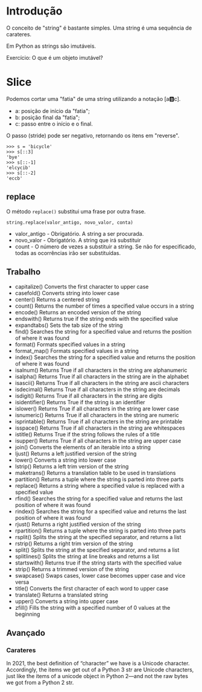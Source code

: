 # Introdução

O conceito de "string" é bastante simples. Uma string é uma sequência de carateres. 

Em Python as strings são imutáveis. 

Exercício: O que é um objeto imutável?


# Slice

Podemos cortar uma "fatia" de uma string utilizando a notação [a:b:c]. 

- a: posição de início da "fatia";
- b: posição final da "fatia";
- c: passo entre o início e o final.

O passo (stride) pode ser negativo, retornando os itens em "reverse".

```
>>> s = 'bicycle'
>>> s[::3]
'bye'
>>> s[::-1]
'elcycib'
>>> s[::-2]
'eccb'
```

## replace

O método ```replace()``` substitui uma frase por outra frase.

```
string.replace(valor_antigo, novo_valor, conta)
```

- valor_antigo - Obrigatório. A string a ser procurada.
- novo_valor - Obrigatório. A string que irá substituir
- count - O número de vezes a substituir a string. Se não for especificado, todas as ocorrências irão ser substituídas.

## Trabalho

- capitalize()	Converts the first character to upper case
- casefold()	Converts string into lower case
- center()	Returns a centered string
- count()	Returns the number of times a specified value occurs in a string
- encode()	Returns an encoded version of the string
- endswith()	Returns true if the string ends with the specified value
- expandtabs()	Sets the tab size of the string
- find()	Searches the string for a specified value and returns the position of where it was found
- format()	Formats specified values in a string
- format_map()	Formats specified values in a string
- index()	Searches the string for a specified value and returns the position of where it was found
- isalnum()	Returns True if all characters in the string are alphanumeric
- isalpha()	Returns True if all characters in the string are in the alphabet
- isascii()	Returns True if all characters in the string are ascii characters
- isdecimal()	Returns True if all characters in the string are decimals
- isdigit()	Returns True if all characters in the string are digits
- isidentifier()	Returns True if the string is an identifier
- islower()	Returns True if all characters in the string are lower case
- isnumeric()	Returns True if all characters in the string are numeric
- isprintable()	Returns True if all characters in the string are printable
- isspace()	Returns True if all characters in the string are whitespaces
- istitle()	Returns True if the string follows the rules of a title
- isupper()	Returns True if all characters in the string are upper case
- join()	Converts the elements of an iterable into a string
- ljust()	Returns a left justified version of the string
- lower()	Converts a string into lower case
- lstrip()	Returns a left trim version of the string
- maketrans()	Returns a translation table to be used in translations
- partition()	Returns a tuple where the string is parted into three parts
- replace()	Returns a string where a specified value is replaced with a specified value
- rfind()	Searches the string for a specified value and returns the last position of where it was found
- rindex()	Searches the string for a specified value and returns the last position of where it was found
- rjust()	Returns a right justified version of the string
- rpartition()	Returns a tuple where the string is parted into three parts
- rsplit()	Splits the string at the specified separator, and returns a list
- rstrip()	Returns a right trim version of the string
- split()	Splits the string at the specified separator, and returns a list
- splitlines()	Splits the string at line breaks and returns a list
- startswith()	Returns true if the string starts with the specified value
- strip()	Returns a trimmed version of the string
- swapcase()	Swaps cases, lower case becomes upper case and vice versa
- title()	Converts the first character of each word to upper case
- translate()	Returns a translated string
- upper()	Converts a string into upper case
- zfill()	Fills the string with a specified number of 0 values at the beginning


## Avançado 

### Carateres

In 2021, the best definition of “character” we have is a Unicode character. Accordingly, the items we get out of a Python 3 str are Unicode characters, just like the items of a unicode object in Python 2—and not the raw bytes we got from a Python 2 str.

